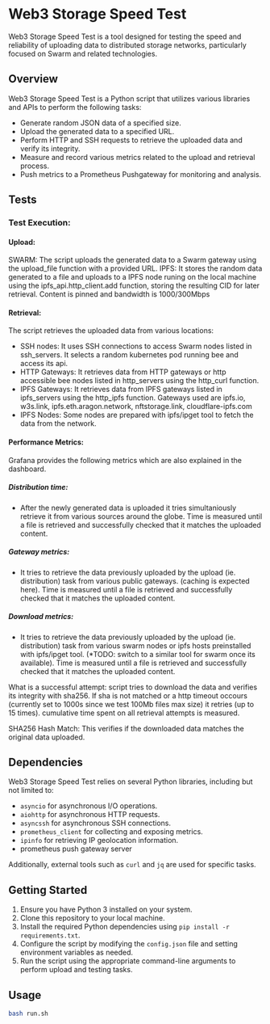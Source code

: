 # Web3 Storage Speed Test

Web3 Storage Speed Test is a tool designed for testing the speed and reliability of uploading data to distributed storage networks, particularly focused on Swarm and related technologies.

## Overview

Web3 Storage Speed Test is a Python script that utilizes various libraries and APIs to perform the following tasks:

- Generate random JSON data of a specified size.
- Upload the generated data to a specified URL.
- Perform HTTP and SSH requests to retrieve the uploaded data and verify its integrity.
- Measure and record various metrics related to the upload and retrieval process.
- Push metrics to a Prometheus Pushgateway for monitoring and analysis.

## Tests

### Test Execution:

#### Upload:
SWARM: The script uploads the generated data to a Swarm gateway using the upload_file function with a provided URL.
IPFS: It stores the random data generated to a file and uploads to a IPFS node runing on the local machine using the ipfs_api.http_client.add function, storing the resulting CID for later retrieval. Content is pinned and bandwidth is 1000/300Mbps

#### Retrieval:

The script retrieves the uploaded data from various locations:
 - SSH nodes: It uses SSH connections to access Swarm nodes listed in ssh_servers. It selects a random kubernetes pod running bee and access its api. 
 - HTTP Gateways: It retrieves data from HTTP gateways or http accessible bee nodes listed in http_servers using the http_curl function.
 - IPFS Gateways: It retrieves data from IPFS gateways listed in ipfs_servers using the http_ipfs function. Gateways used are ipfs.io, w3s.link, ipfs.eth.aragon.network, nftstorage.link, cloudflare-ipfs.com
 - IPFS Nodes: Some nodes are prepared with ipfs/ipget tool to fetch the data from the network.

#### Performance Metrics:

Grafana provides the following metrics which are also explained in the dashboard.
##### Distribution time:
- After the newly generated data is uploaded it tries simultaniously retrieve it from various sources around the globe. Time is measured until a file is retrieved and successfully checked that it matches the uploaded content.
##### Gateway metrics:
- It tries to retrieve the data previously uploaded by the upload (ie. distribution) task from various public gateways. (caching is expected here). Time is measured until a file is retrieved and successfully checked that it matches the uploaded content.
##### Download metrics:
- It tries to retrieve the data previously uploaded by the upload (ie. distribution) task from various swarm nodes or ipfs hosts preinstalled with ipfs/ipget tool. (*TODO: switch to a similar tool for swarm once its available). Time is measured until a file is retrieved and successfully checked that it matches the uploaded content.

What is a successful attempt: script tries to download the data and verifies its integrity with sha256. If sha is not matched or a http timeout occours (currently set to 1000s since we test 100Mb files max size) it retries (up to 15 times). cumulative time spent on all retrieval attempts is measured.

SHA256 Hash Match: This verifies if the downloaded data matches the original data uploaded.

## Dependencies

Web3 Storage Speed Test relies on several Python libraries, including but not limited to:

- `asyncio` for asynchronous I/O operations.
- `aiohttp` for asynchronous HTTP requests.
- `asyncssh` for asynchronous SSH connections.
- `prometheus_client` for collecting and exposing metrics.
- `ipinfo` for retrieving IP geolocation information.
- prometheus push gateway server

Additionally, external tools such as `curl` and `jq` are used for specific tasks.

## Getting Started

1. Ensure you have Python 3 installed on your system.
2. Clone this repository to your local machine.
3. Install the required Python dependencies using `pip install -r requirements.txt`.
4. Configure the script by modifying the `config.json` file and setting environment variables as needed.
5. Run the script using the appropriate command-line arguments to perform upload and testing tasks.

## Usage

```bash
bash run.sh
```
